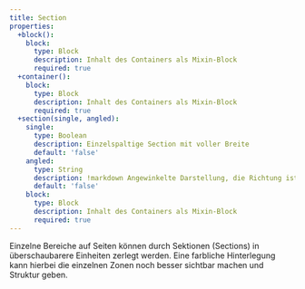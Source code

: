 ```yaml
---
title: Section
properties:
  +block():
    block:
      type: Block
      description: Inhalt des Containers als Mixin-Block
      required: true
  +container():
    block:
      type: Block
      description: Inhalt des Containers als Mixin-Block
      required: true
  +section(single, angled):
    single:
      type: Boolean
      description: Einzelspaltige Section mit voller Breite
      default: 'false'
    angled:
      type: String
      description: !markdown Angewinkelte Darstellung, die Richtung ist mit `up` oder `down` als Wert anzugeben.
      default: 'false'
    block:
      type: Block
      description: Inhalt des Containers als Mixin-Block
      required: true
---
```

Einzelne Bereiche auf Seiten können durch Sektionen (Sections) in überschaubarere Einheiten zerlegt werden.
Eine farbliche Hinterlegung kann hierbei die einzelnen Zonen noch besser sichtbar machen und Struktur geben.
